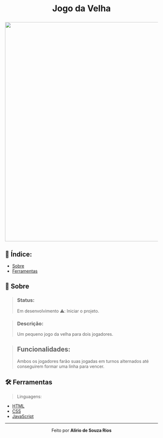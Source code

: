 <!-- HEADER -->
<h1 align="center">
    <p>Jogo da Velha</p> 
    <img src="" width="720px"> 
</h1>

<!-- INDEX -->
<h2>📇 Índice:</h2>

- [Sobre](#-sobre)
- [Ferramentas](#%EF%B8%8F-ferramentas)

<!-- INFO -->
<h2>📝 Sobre</h2>

> ### Status:
> Em desenvolvimento ⚠️: Iniciar o projeto.

> ### Descrição:
> Um pequeno jogo da velha para dois jogadores.

> ## Funcionalidades:
> Ambos os jogadores farão suas jogadas em turnos alternados até conseguirem formar uma linha para vencer.

<!-- TOOLS -->
<h2>🛠️ Ferramentas</h2>

> Linguagens:

- [HTML](https://developer.mozilla.org/pt-BR/docs/Web/HTML)
- [CSS](https://developer.mozilla.org/en-US/docs/Web/CSS)
- [JavaScript](https://www.ecma-international.org)

<hr>

<!-- DONE BY -->
<p align="center">Feito por <strong>Alírio de Souza Rios</strong><br><br></p>
